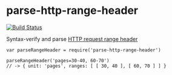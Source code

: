 # parse-http-range-header

[![Build Status](https://travis-ci.org/gpryor/parse-http-range-header.svg?branch=master)](https://travis-ci.org/gpryor/parse-http-range-header)

Syntax-verify and parse [HTTP request range
header](https://developer.mozilla.org/en-US/docs/Web/HTTP/Headers/Range)

```
var parseRangeHeader = require('parse-http-range-header')

parseRangeHeader('pages=30-40, 60-70')
// -> { unit: 'pages', ranges: [ [ 30, 40 ], [ 60, 70 ] ] }
```
